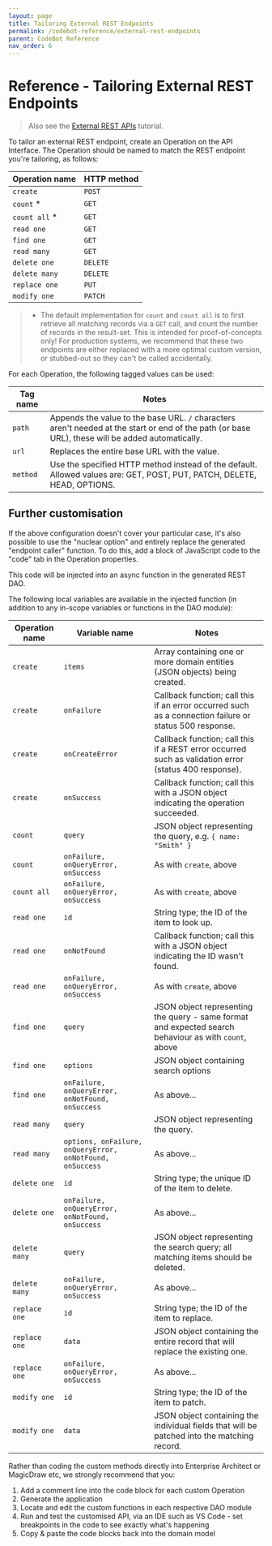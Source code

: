 ```yaml
---
layout: page
title: Tailoring External REST Endpoints
permalink: /codebot-reference/external-rest-endpoints
parent: CodeBot Reference
nav_order: 6
---
```


# Reference - Tailoring External REST Endpoints

> Also see the [External REST APIs](../../codegen-process-guide/system-integration/crud-rest-apis) tutorial.

To tailor an external REST endpoint, create an Operation on the API Interface. The Operation should be named to match the REST endpoint you're tailoring, as follows:

| Operation name | HTTP method |
| -------------- | ----------- |
| `create`       | `POST`      |
| `count` *      | `GET`       |
| `count all` *  | `GET`       |
| `read one`     | `GET`       |
| `find one`     | `GET`       |
| `read many`    | `GET`       |
| `delete one`   | `DELETE`    |
| `delete many`  | `DELETE`    |
| `replace one`  | `PUT`       |
| `modify one`   | `PATCH`     |

> * The default implementation for `count` and `count all` is to first retrieve all matching records via a `GET` call, and count the number of records in the result-set. This is intended for proof-of-concepts only! For production systems, we recommend that these two endpoints are either replaced with a more optimal custom version, or stubbed-out so they can't be called accidentally.

For each Operation, the following tagged values can be used:

| Tag name          | Notes |
| ------------- | ----------- |
| `path`      | Appends the value to the base URL. `/` characters aren't needed at the start or end of the path (or base URL), these will be added automatically. |
| `url`       | Replaces the entire base URL with the value. |
| `method`    | Use the specified HTTP method instead of the default. Allowed values are: GET, POST, PUT, PATCH, DELETE, HEAD, OPTIONS. |

## Further customisation

If the above configuration doesn't cover your particular case, it's also possible to use the "nuclear option" and entirely replace the generated "endpoint caller" function. To do this, add a block of JavaScript code to the "code" tab in the Operation properties.

This code will be injected into an async function in the generated REST DAO.

The following local variables are available in the injected function (in addition to any in-scope variables or functions in the DAO module):


| Operation name | Variable name | Notes |
| -------------- | ----------- | ------- |
| `create`       | `items`     | Array containing one or more domain entities (JSON objects) being created. |
| `create`       | `onFailure` | Callback function; call this if an error occurred such as a connection failure or status 500 response. |
| `create`       | `onCreateError` | Callback function; call this if a REST error occurred such as validation error (status 400 response). |
| `create`       | `onSuccess` | Callback function; call this with a JSON object indicating the operation succeeded. |
| `count`        | `query`     | JSON object representing the query, e.g. `{ name: "Smith" }` |
| `count`        | `onFailure, onQueryError, onSuccess`     | As with `create`, above |
| `count all`    | `onFailure, onQueryError, onSuccess`     | As with `create`, above |
| `read one`     | `id`         | String type; the ID of the item to look up.  |
| `read one`     | `onNotFound` | Callback function; call this with a JSON object indicating the ID wasn't found. |
| `read one`     | `onFailure, onQueryError, onSuccess`     | As with `create`, above  |
| `find one`     | `query`      | JSON object representing the query - same format and expected search behaviour as with `count`, above |
| `find one`     | `options`    | JSON object containing search options |
| `find one`     | `onFailure, onQueryError, onNotFound, onSuccess` | As above... |
| `read many`    | `query`      | JSON object representing the query. |
| `read many`    | `options, onFailure, onQueryError, onNotFound, onSuccess` | As above... |
| `delete one`   | `id`         | String type; the unique ID of the item to delete. |
| `delete one`   | `onFailure, onQueryError, onNotFound, onSuccess` | As above... |
| `delete many`  | `query`     | JSON object representing the search query; all matching items should be deleted.  |
| `delete many`  | `onFailure, onQueryError, onSuccess`     | As above... |
| `replace one`  | `id`        | String type; the ID of the item to replace. |
| `replace one`  | `data`      | JSON object containing the entire record that will replace the existing one. |
| `replace one`  | `onFailure, onQueryError, onSuccess` | As above... |
| `modify one`   | `id`     | String type; the ID of the item to patch. |
| `modify one`   | `data`     | JSON object containing the individual fields that will be patched into the matching record. |

Rather than coding the custom methods directly into Enterprise Architect or MagicDraw etc, we strongly recommend that you:

1. Add a comment line into the code block for each custom Operation
2. Generate the application
3. Locate and edit the custom functions in each respective DAO module
4. Run and test the customised API, via an IDE such as VS Code - set breakpoints in the code to see exactly what's happening
5. Copy & paste the code blocks back into the domain model
